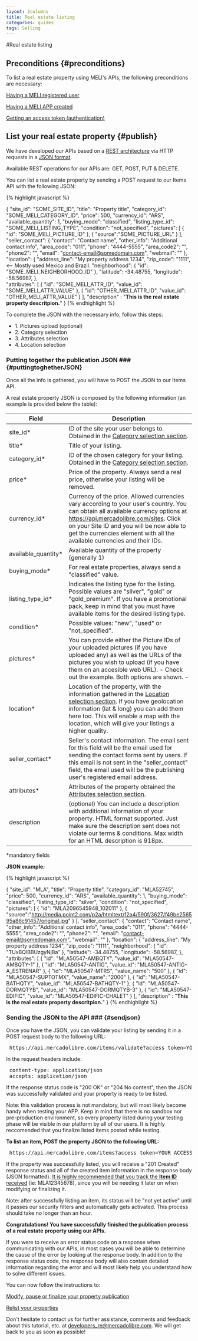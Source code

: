 ```yaml
---
layout: 2columns
title: Real estate listing
categories: guides
tags: Selling
---
```


#Real estate listing

Preconditions 	{#preconditions}
---------------------------------

To list a real estate property using MELI's APIs, the following preconditions are necessary:

[Having a MELI registered user](http://www.somelink.com)

[Having a MELI APP created](http://www.somelink.com)

[Getting an access token (authentication)](http://www.somelink.com)

List your real estate property 	{#publish}
---------------------------------

We have developed our APIs based on a <a href="http://en.wikipedia.org/wiki/Representational_state_transfer" target="_blank"> REST architecture</a> via HTTP requests in a <a href="http://en.wikipedia.org/wiki/Json" target="_blank">JSON format</a>.

Available REST operations for our APIs are: GET, POST, PUT & DELETE.

You can list a real estate property by sending a POST request to our Items API with the following JSON:

{% highlight javascript %}

{ 
  "site_id": "SOME_SITE_ID",
  "title": "Property title",
  "category_id": "SOME_MELI_CATEGORY_ID",
  "price": 500,
  "currency_id": "ARS",
  "available_quantity": 1,
  "buying_mode": "classified",
  "listing_type_id": "SOME_MELI_LISTING_TYPE",
  "condition": "not_specified",
  "pictures": [
    {
      "id": "SOME_MELI_PICTURE_ID"
    },
    {
      "source":"SOME_PICTURE_URL"
    }
  ],
  "seller_contact": {
    "contact": "Contact name",
    "other_info": "Additional contact info",
    "area_code": "011",
    "phone": "4444-5555",
    "area_code2": "",
    "phone2": "",
    "email": "contact-email@somedomain.com",
    "webmail": ""
  },
  "location": {
    "address_line": "My property address 1234",
    "zip_code": "1111", <-- Mostly used Mexico and Brazil.
    "neighborhood": {
      "id": "SOME_MELI_NEIGHBORHOOD_ID"
    },
    "latitude": -34.48755,
    "longitude": -58.56987,
  },  
  "attributes": [
    {
      "id": "SOME_MELI_ATTR_ID",
      "value_id": "SOME_MELI_ATTR_VALUE"
    },
    {
      "id": "OTHER_MELI_ATTR_ID",
      "value_id": "OTHER_MELI_ATTR_VALUE"
    }
  ],
  "description" : "<b>This is the real estate property descritpion.</b>"
}
{% endhighlight %}

To complete the JSON with the necessary info, follow this steps:

- 1\. Pictures upload (optional)
- 2\. Category selection
- 3\. Attributes selection
- 4\. Location selection
	
	
### Putting together the publication JSON ###	{#puttingtoghetherJSON}

Once all the info is gathered, you will have to POST the JSON to our Items API.

A real estate property JSON is composed by the following information (an example is provided below the table):

<!-- ### JsonFieldsTable {#JsonFieldsTable} -->

Field				  |	Description
----------------------|----------------------------------------------------------------------------------------------------------
site_id\*			  |	ID of the site your user belongs to. Obtained in the [Category selection section](#categselection).
title\*				  |	Title of your listing.
category_id\*		  |	ID of the chosen category for your listing. Obtained in the [Category selection section](#categselection).
price\*				  |	Price of the property. Always send a real price, otherwise your listing will be removed.
currency_id\*		  |	Currency of the price. Allowed currencies vary according to your user's country. You can obtain all available currency options at https://api.mercadolibre.com/sites. Click on your Site ID and you will be now able to get the currencies element with all the available currencies and their IDs.
available_quantity\*  |	Available quantity of the property (generally 1)
buying_mode\*		  |	For real estate properties, always send a "classified" value.
listing_type_id\*	  |	Indicates the listing type for the listing. Possible values are "silver", "gold" or "gold_premium". If you have a promotional pack, keep in mind that you must have available items for the desired listing type.
condition\*			  |	Possible values: "new", "used" or "not_specified".
pictures\*			  |	You can provide either the Picture IDs of your uploaded pictures (if you have uploaded any) as well as the URLs	of the pictures you wish to upload (if you have them on an accesible web URL). - Check out the example. Both options are shown. -
location\*			  |	Location of the property, with the information gathered in the [Location selection section](#locationselection). If you have geolocation information (lat & long) you can add them here too. This will enable a map with the location, which will give your listings a higher quality.
seller_contact\*	  |	Seller's contact information. The email sent for this field will be the email used for sending the contact forms sent by users. If this email is not sent in the "seller_contact" field, the email used will be the publishing user's registered email address.
attributes\*		  |	Attributes of the property obtained the [Attributes selection section](#attrsselection).
description			  |	(optional) You can include a description with additional information of your property. HTML format supported. Just make sure the description sent does not violate our terms & conditions. Max width for an HTML description is 918px.

\*mandatory fields

**JSON example:**

{% highlight javascript %}

{ 
  "site_id": "MLA",
  "title": "Property title",
  "category_id": "MLA52745",
  "price": 500,
  "currency_id": "ARS",
  "available_quantity": 1,
  "buying_mode": "classified",
  "listing_type_id": "silver",
  "condition": "not_specified",
  "pictures": [
    {
      "id": "MLA2096545948_102011"
    },
    {
      "source":"http://media.point2.com/p2a/htmltext/f2a4/590f/3627/f49be256595a86c91457/original.jpg"
    }
  ],
  "seller_contact": {
    "contact": "Contact name",
    "other_info": "Additional contact info",
    "area_code": "011",
    "phone": "4444-5555",
    "area_code2": "",
    "phone2": "",
    "email": "contact-email@somedomain.com",
    "webmail": ""
  },
  "location": {
    "address_line": "My property address 1234",
    "zip_code": "1111",
    "neighborhood": {
      "id": "TUxBQlBBUzgyNjBa"
    },
    "latitude": -34.48755,
    "longitude": -58.56987,
  },  
  "attributes": [
    {
      "id": "MLA50547-AMBQTY",
      "value_id": "MLA50547-AMBQTY-1"
    },
    {
      "id": "MLA50547-ANTIG",
      "value_id": "MLA50547-ANTIG-A_ESTRENAR"
    },
    {
      "id": "MLA50547-MTRS",
      "value_name": "500"
    },
    {
      "id": "MLA50547-SUPTOTMX",
      "value_name": "2000"
    },
    {
      "id": "MLA50547-BATHQTY",
      "value_id": "MLA50547-BATHQTY-1"
    },
    {
      "id": "MLA50547-DORMQTYB",
      "value_id": "MLA50547-DORMQTYB-3"
    },
    {
      "id": "MLA50547-EDIFIC",
      "value_id": "MLA50547-EDIFIC-CHALET"
    }
  ],
  "description" : "<b>This is the real estate property descritpion.</b>"
}
{% endhighlight %}

### Sending the JSON to the API ### {#sendjson}

Once you have the JSON, you can validate your listing by sending it in a POST request body to the following URL:

<pre class="terminal">
 https://api.mercadolibre.com/items/validate?access_token=YOUR_ACCESS_TOKEN
</pre>

In the request headers include:
<pre class="terminal">
 content-type: application/json
 accepts: application/json
</pre>
If the response status code is "200 OK" or "204 No content", then the JSON was successfully validated and your property is ready to be listed.

Note: this validation process is not mandatory, but will most likely become handy when testing your APP. Keep in mind that there is no sandbox nor pre-production environment, so every property listed during your testing phase will be visible in our platform by all of our users. It is highly reccomended that you finalize listed items posted while testing.

**To list an item, POST the property JSON to the following URL:**

<pre class="terminal">
 https://api.mercadolibre.com/items?access_token=YOUR_ACCESS_TOKEN
</pre>

If the property was successfully listed, you will receive a "201 Created" response status and all of the created item information in the response body (JSON formatted). <u>It is highly recommended that you track the <b>Item ID</b> received</u> (ie: MLA12345678), since you will be needing it later on when modifying or finalizing it.

Note: after successfully listing an item, its status will be "not yet active" until it passes our security filters and automatically gets activated. This process should take no longer than an hour.

**Congratulations! You have successfully finished the publication process of a real estate property using our APIs.**

If you were to receive an error status code on a response when communicating with our APIs, in most cases you will be able to determine the cause of the error by looking at the response body. In addition to the response status code, the response body will also contain detailed information regarding the error and will most likely help you understand how to solve different issues.

You can now follow the instructions to:

[Modify, pause or finalize your property publication](http://www.somelink.com)

[Relist your properties](http://www.somelink.com) 

Don't hesitate to contact us for further assistance, comments and feedback about this tutorial, etc. at <a href="mailto:developers_re@mercadolibre.com" target="_blank">developers_re@mercadolibre.com</a>. We will get back to you as soon as possible!